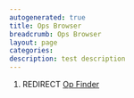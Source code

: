```yaml
---
autogenerated: true
title: Ops Browser
breadcrumb: Ops Browser
layout: page
categories: 
description: test description
---
```


1.  REDIRECT [Op Finder](Op_Finder "wikilink")
